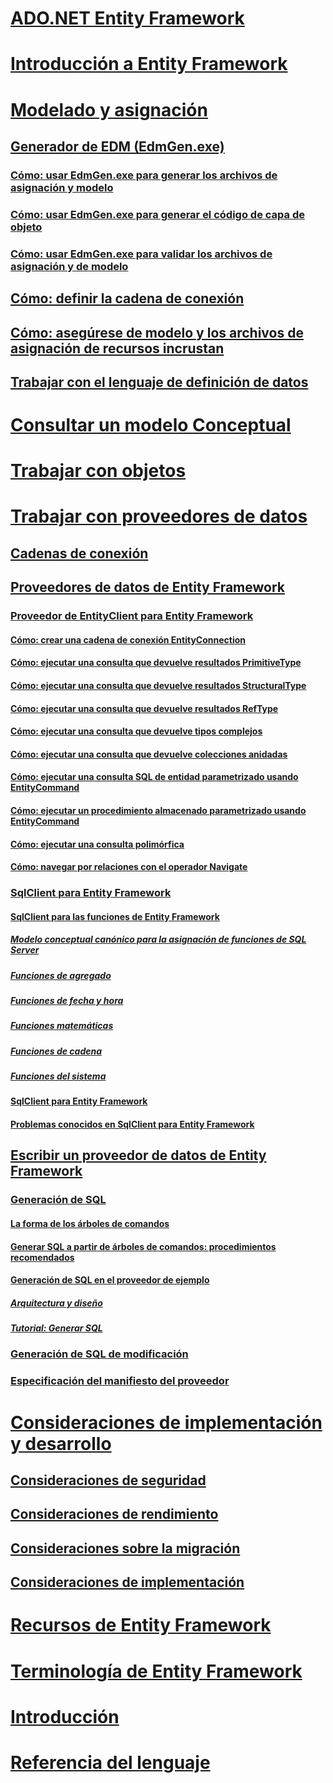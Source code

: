 # [ADO.NET Entity Framework](index.md)
# [Introducción a Entity Framework](overview.md)
# [Modelado y asignación](modeling-and-mapping.md)
## [Generador de EDM (EdmGen.exe)](edm-generator-edmgen-exe.md)
### [Cómo: usar EdmGen.exe para generar los archivos de asignación y modelo](how-to-use-edmgen-exe-to-generate-the-model-and-mapping-files.md)
### [Cómo: usar EdmGen.exe para generar el código de capa de objeto](how-to-use-edmgen-exe-to-generate-object-layer-code.md)
### [Cómo: usar EdmGen.exe para validar los archivos de asignación y de modelo](how-to-use-edmgen-exe-to-validate-model-and-mapping-files.md)
## [Cómo: definir la cadena de conexión](how-to-define-the-connection-string.md)
## [Cómo: asegúrese de modelo y los archivos de asignación de recursos incrustan](how-to-make-model-and-mapping-files-embedded-resources.md)
## [Trabajar con el lenguaje de definición de datos](working-with-data-definition-language.md)
# [Consultar un modelo Conceptual](querying-a-conceptual-model.md)
# [Trabajar con objetos](working-with-objects.md)
# [Trabajar con proveedores de datos](working-with-data-providers.md)
## [Cadenas de conexión](connection-strings.md)
## [Proveedores de datos de Entity Framework](data-providers.md)
### [Proveedor de EntityClient para Entity Framework](entityclient-provider-for-the-entity-framework.md)
#### [Cómo: crear una cadena de conexión EntityConnection](how-to-build-an-entityconnection-connection-string.md)
#### [Cómo: ejecutar una consulta que devuelve resultados PrimitiveType](how-to-execute-a-query-that-returns-primitivetype-results.md)
#### [Cómo: ejecutar una consulta que devuelve resultados StructuralType](how-to-execute-a-query-that-returns-structuraltype-results.md)
#### [Cómo: ejecutar una consulta que devuelve resultados RefType](how-to-execute-a-query-that-returns-reftype-results.md)
#### [Cómo: ejecutar una consulta que devuelve tipos complejos](how-to-execute-a-query-that-returns-complex-types.md)
#### [Cómo: ejecutar una consulta que devuelve colecciones anidadas](how-to-execute-a-query-that-returns-nested-collections.md)
#### [Cómo: ejecutar una consulta SQL de entidad parametrizado usando EntityCommand](how-to-execute-a-parameterized-entity-sql-query-using-entitycommand.md)
#### [Cómo: ejecutar un procedimiento almacenado parametrizado usando EntityCommand](how-to-execute-a-parameterized-stored-procedure-using-entitycommand.md)
#### [Cómo: ejecutar una consulta polimórfica](how-to-execute-a-polymorphic-query.md)
#### [Cómo: navegar por relaciones con el operador Navigate](how-to-navigate-relationships-with-the-navigate-operator.md)
### [SqlClient para Entity Framework](sqlclient-for-the-entity-framework.md)
#### [SqlClient para las funciones de Entity Framework](sqlclient-for-ef-functions.md)
##### [Modelo conceptual canónico para la asignación de funciones de SQL Server](conceptual-model-canonical-to-sql-server-functions-mapping.md)
##### [Funciones de agregado](aggregate-functions-sqlclient-for-entity-framework.md)
##### [Funciones de fecha y hora](date-and-time-functions.md)
##### [Funciones matemáticas](mathematical-functions.md)
##### [Funciones de cadena](string-functions.md)
##### [Funciones del sistema](system-functions.md)
#### [SqlClient para Entity Framework](sqlclient-for-ef-types.md)
#### [Problemas conocidos en SqlClient para Entity Framework](known-issues-in-sqlclient-for-entity-framework.md)
## [Escribir un proveedor de datos de Entity Framework](writing-an-ef-data-provider.md)
### [Generación de SQL](sql-generation.md)
#### [La forma de los árboles de comandos](the-shape-of-the-command-trees.md)
#### [Generar SQL a partir de árboles de comandos: procedimientos recomendados](generating-sql-from-command-trees-best-practices.md)
#### [Generación de SQL en el proveedor de ejemplo](sql-generation-in-the-sample-provider.md)
##### [Arquitectura y diseño](architecture-and-design.md)
##### [Tutorial: Generar SQL](walkthrough-sql-generation.md)
### [Generación de SQL de modificación](modification-sql-generation.md)
### [Especificación del manifiesto del proveedor](provider-manifest-specification.md)
# [Consideraciones de implementación y desarrollo](development-and-deployment-considerations.md)
## [Consideraciones de seguridad](security-considerations.md)
## [Consideraciones de rendimiento](performance-considerations.md)
## [Consideraciones sobre la migración](migration-considerations.md)
## [Consideraciones de implementación](deployment-considerations.md)
# [Recursos de Entity Framework](resources.md)
# [Terminología de Entity Framework](terminology.md)
# [Introducción](getting-started.md)
# [Referencia del lenguaje](language-reference/)
